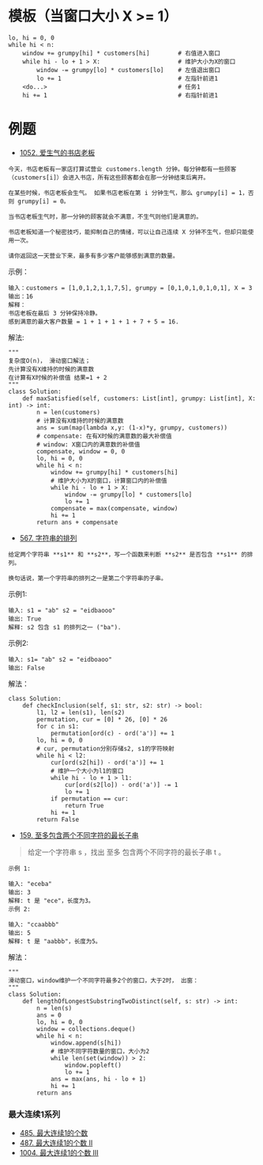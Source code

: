 # 模板（当窗口大小 X >= 1）
```python3
lo, hi = 0, 0
while hi < n:
    window += grumpy[hi] * customers[hi]        # 右值进入窗口
    while hi - lo + 1 > X:                      # 维护大小为X的窗口
        window -= grumpy[lo] * customers[lo]    # 左值退出窗口
        lo += 1                                 # 左指针前进1
    <do...>                                     # 任务1
    hi += 1                                     # 右指针前进1
```

# 例题
- [1052. 爱生气的书店老板](https://leetcode-cn.com/problems/grumpy-bookstore-owner/)

```shell
今天，书店老板有一家店打算试营业 customers.length 分钟。每分钟都有一些顾客（customers[i]）会进入书店，所有这些顾客都会在那一分钟结束后离开。

在某些时候，书店老板会生气。 如果书店老板在第 i 分钟生气，那么 grumpy[i] = 1，否则 grumpy[i] = 0。 

当书店老板生气时，那一分钟的顾客就会不满意，不生气则他们是满意的。

书店老板知道一个秘密技巧，能抑制自己的情绪，可以让自己连续 X 分钟不生气，但却只能使用一次。

请你返回这一天营业下来，最多有多少客户能够感到满意的数量。
```

示例：
```
输入：customers = [1,0,1,2,1,1,7,5], grumpy = [0,1,0,1,0,1,0,1], X = 3
输出：16
解释：
书店老板在最后 3 分钟保持冷静。
感到满意的最大客户数量 = 1 + 1 + 1 + 1 + 7 + 5 = 16.
```

解法:

```python3
"""
复杂度O(n)， 滑动窗口解法；
先计算没有X维持的时候的满意数
在计算有X时候的补偿值 结果=1 + 2
"""
class Solution:
    def maxSatisfied(self, customers: List[int], grumpy: List[int], X: int) -> int:
        n = len(customers)
        # 计算没有X维持的时候的满意数
        ans = sum(map(lambda x,y: (1-x)*y, grumpy, customers))
        # compensate: 在有X时候的满意数的最大补偿值
        # window: X窗口内的满意数的补偿值
        compensate, window = 0, 0
        lo, hi = 0, 0
        while hi < n:
            window += grumpy[hi] * customers[hi]
            # 维护大小为X的窗口，计算窗口内的补偿值
            while hi - lo + 1 > X:
                window -= grumpy[lo] * customers[lo]
                lo += 1
            compensate = max(compensate, window)
            hi += 1
        return ans + compensate
```

- [567. 字符串的排列](https://leetcode-cn.com/problems/permutation-in-string/)
```shell
给定两个字符串 **s1** 和 **s2**，写一个函数来判断 **s2** 是否包含 **s1** 的排列。

换句话说，第一个字符串的排列之一是第二个字符串的子串。
```

示例1:
```
输入: s1 = "ab" s2 = "eidbaooo"
输出: True
解释: s2 包含 s1 的排列之一 ("ba").
```

示例2:
```shell
输入: s1= "ab" s2 = "eidboaoo"
输出: False
```

解法：
```python3
class Solution:
    def checkInclusion(self, s1: str, s2: str) -> bool:
        l1, l2 = len(s1), len(s2)
        permutation, cur = [0] * 26, [0] * 26
        for c in s1:
            permutation[ord(c) - ord('a')] += 1
        lo, hi = 0, 0
        # cur, permutation分别存储s2, s1的字符映射
        while hi < l2:
            cur[ord(s2[hi]) - ord('a')] += 1
            # 维护一个大小为l1的窗口
            while hi - lo + 1 > l1:
                cur[ord(s2[lo]) - ord('a')] -= 1
                lo += 1
            if permutation == cur:
                return True
            hi += 1
        return False
```

- [159. 至多包含两个不同字符的最长子串](https://leetcode-cn.com/problems/longest-substring-with-at-most-two-distinct-characters/)
> 给定一个字符串 s ，找出 至多 包含两个不同字符的最长子串 t 。

```shell
示例 1:

输入: "eceba"
输出: 3
解释: t 是 "ece"，长度为3。
示例 2:

输入: "ccaabbb"
输出: 5
解释: t 是 "aabbb"，长度为5。
```

解法：

```python3
"""
滑动窗口，window维护一个不同字符最多2个的窗口，大于2时， 出窗：
"""
class Solution:
    def lengthOfLongestSubstringTwoDistinct(self, s: str) -> int:
        n = len(s)
        ans = 0
        lo, hi = 0, 0
        window = collections.deque()
        while hi < n:
            window.append(s[hi])
            # 维护不同字符数量的窗口，大小为2
            while len(set(window)) > 2:
                window.popleft()
                lo += 1
            ans = max(ans, hi - lo + 1)
            hi += 1
        return ans
```

### 最大连续1系列
- [485. 最大连续1的个数](https://leetcode-cn.com/problems/max-consecutive-ones/)
- [487. 最大连续1的个数 II](https://leetcode-cn.com/problems/max-consecutive-ones-ii/)
- [1004. 最大连续1的个数 III](https://leetcode-cn.com/problems/max-consecutive-ones-iii/)
